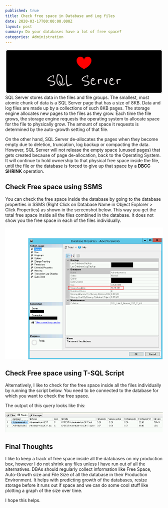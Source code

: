 ```yaml
---
published: true
title: Check free space in Database and Log files
date: 2020-03-17T00:00:00.000Z
layout: post
summary: Do your databases have a lot of free space?
categories: Administration
---
```

![Background](/img/bg-love-mssql.png)
SQL Server stores data in the files and file groups. The smallest, most atomic chunk of data is a SQL Server page that has a size of 8KB. Data and log files are made up by a collections of such 8KB pages. The storage engine allocates new pages to the files as they grow. Each time the file grows, the storage engine requests the operating system to allocate space for the file to physically grow. The amount of space it requests is determined by the auto-growth setting of that file.

On the other hand, SQL Server de-allocates the pages when they become empty due to deletion, truncation, log backup or compacting the data. However, SQL Server will not release the empty space (unused pages) that gets created because of page de-allocation, back to the Operating System. It will continue to hold ownership to that physical free space inside the file, until the file or the database is forced to give up that space by a **DBCC SHRINK** operation. 

## Check Free space using SSMS

You can check the free space inside the database by going to the database properties in SSMS (Right Click on Database Name in Object Explorer > Click Properties) as shown in the screenshot below. This way you get the total free space inside all the files combined in the database. It does not show you the free space in each of the files individually.

![Free Space using SSMS](/img/posts/2020-03-17-Check-free-space-in-Database-and-Log-files/free-space-using-ssms.png)

## Check Free space using T-SQL Script

Alternatively, I like to check for the free space inside all the files individually by running the script below. You need to be connected to the database for which you want to check the free space.

<script src="https://gist.github.com/relationaldba/05ae6c7bcea3d07bf81efaff24b65199.js"></script>

The output of this query looks like this:

![Free Space using TSQL](/img/posts/2020-03-17-Check-free-space-in-Database-and-Log-files/free-space-using-tsql.png)

## Final Thoughts

I like to keep a track of free space inside all the databases on my production box, however I do not shrink any files unless I have run out of all the alternatives. DBAs should regularly collect information like Free Space, Auto-Growth size and File Size of all the database in their Production Environment. It helps with predicting growth of the databases, resize storage before it runs out if space and we can do some cool stuff like plotting a graph of the size over time.

I hope this helps.